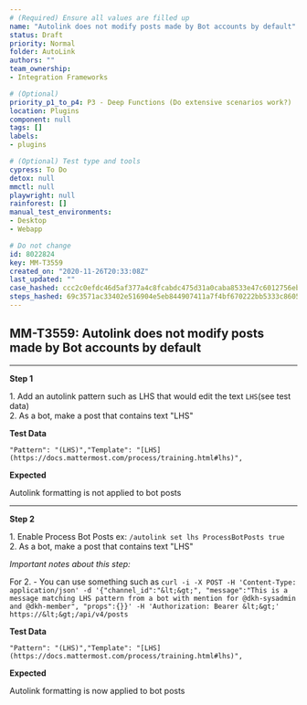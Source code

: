 ```yaml
---
# (Required) Ensure all values are filled up
name: "Autolink does not modify posts made by Bot accounts by default"
status: Draft
priority: Normal
folder: AutoLink
authors: ""
team_ownership: 
- Integration Frameworks

# (Optional)
priority_p1_to_p4: P3 - Deep Functions (Do extensive scenarios work?)
location: Plugins
component: null
tags: []
labels: 
- plugins

# (Optional) Test type and tools
cypress: To Do
detox: null
mmctl: null
playwright: null
rainforest: []
manual_test_environments: 
- Desktop
- Webapp

# Do not change
id: 8022824
key: MM-T3559
created_on: "2020-11-26T20:33:08Z"
last_updated: ""
case_hashed: ccc2c0efdc46d5af377a4c8fcabdc475d31a0caba8533e47c6012756ebb7c8c155ac07be7baa5a521aff503c5dcaa1bb
steps_hashed: 69c3571ac33402e516904e5eb844907411a7f4bf670222bb5333c86050c960e3143b4b6b3e6b5fb98a37b7bad18f6341
---
```


<!-- (Auto-generated) Based on frontmatter's "key" and "name" -->

## MM-T3559: Autolink does not modify posts made by Bot accounts by default

---

**Step 1**

1\. Add an autolink pattern such as LHS that would edit the text `LHS`(see test data)\
2\. As a bot, make a post that contains text "LHS"

**Test Data**

```
"Pattern": "(LHS)","Template": "[LHS](https://docs.mattermost.com/process/training.html#lhs)",
```

**Expected**

Autolink formatting is not applied to bot posts

---

**Step 2**

1\. Enable Process Bot Posts ex: `/autolink set lhs ProcessBotPosts true`\
2\. As a bot, make a post that contains text "LHS"

_Important notes about this step:_

For 2. - You can use something such as `curl -i -X POST -H 'Content-Type: application/json' -d '{"channel_id":"&lt;&gt;", "message":"This is a message matching LHS pattern from a bot with mention for @dkh-sysadmin and @dkh-member", "props":{}}' -H 'Authorization: Bearer &lt;&gt;' https://&lt;&gt;/api/v4/posts`

**Test Data**

```
"Pattern": "(LHS)","Template": "[LHS](https://docs.mattermost.com/process/training.html#lhs)",
```

**Expected**

Autolink formatting is now applied to bot posts
